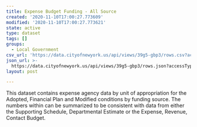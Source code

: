```yaml
---
title: Expense Budget Funding - All Source
created: '2020-11-10T17:00:27.773609'
modified: '2020-11-10T17:00:27.773621'
state: active
type: dataset
tags: []
groups:
  - Local Government
csv_url: 'https://data.cityofnewyork.us/api/views/39g5-gbp3/rows.csv?accessType=DOWNLOAD'
json_url: >-
  https://data.cityofnewyork.us/api/views/39g5-gbp3/rows.json?accessType=DOWNLOAD
layout: post

---
```

This dataset contains expense agency data by unit of appropriation for the Adopted, Financial Plan and Modified conditions by funding source.  The numbers within can be summarized to be consistent with data from either the Supporting Schedule, Departmental Estimate or the Expense, Revenue, Contact Budget.
